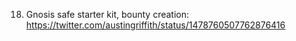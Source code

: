 18. Gnosis safe starter kit, bounty creation: https://twitter.com/austingriffith/status/1478760507762876416
